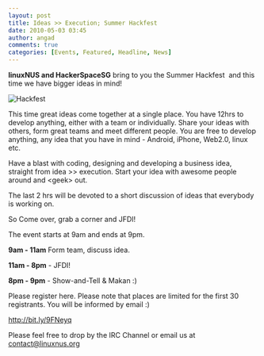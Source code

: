 ```yaml
---
layout: post
title: Ideas >> Execution; Summer Hackfest
date: 2010-05-03 03:45
author: angad
comments: true
categories: [Events, Featured, Headline, News]
---
```

<strong>l</strong><strong>inuxNUS and HackerSpaceSG</strong> bring to you the Summer Hackfest  and this time we have bigger ideas in mind!

<img src="http://www.comp.nus.edu.sg/~u0909118/9th_may.jpg" alt="Hackfest" />

This time great ideas come together at a single place. You have 12hrs to develop anything, either with a team or individually. Share your ideas with others, form great teams and meet different people. You are free to develop anything, any idea that you have in mind - Android, iPhone, Web2.0, linux etc.

Have a blast with coding, designing and developing a business idea, straight from idea &gt;&gt; execution. Start your idea with awesome people around and &lt;geek&gt; out.

The last 2 hrs will be devoted to a short discussion of ideas that everybody is working on.

So Come over, grab a corner and JFDI!

The event starts at 9am and ends at 9pm.

<strong>9am - 11am</strong> Form team, discuss idea.

<strong>11am - 8pm</strong> - JFDI!

<strong>8pm - 9pm</strong> - Show-and-Tell &amp; Makan :)

Please register here. Please note that places are limited for the first 30 registrants. You will be informed by email :)

<a href="http://bit.ly/9FNeyq">http://bit.ly/9FNeyq</a>

Please feel free to drop by the IRC Channel or email us at contact@linuxnus.org
